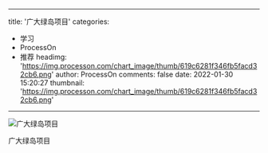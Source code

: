 
---
title: '广大绿岛项目'
categories: 
 - 学习
 - ProcessOn
 - 推荐
headimg: 'https://img.processon.com/chart_image/thumb/619c6281f346fb5facd32cb6.png'
author: ProcessOn
comments: false
date: 2022-01-30 15:20:27
thumbnail: 'https://img.processon.com/chart_image/thumb/619c6281f346fb5facd32cb6.png'
---

<div>   
<img class="thumb" alt="广大绿岛项目" src="https://img.processon.com/chart_image/thumb/619c6281f346fb5facd32cb6.png" referrerpolicy="no-referrer">
<p>广大绿岛项目</p>  
</div>
            